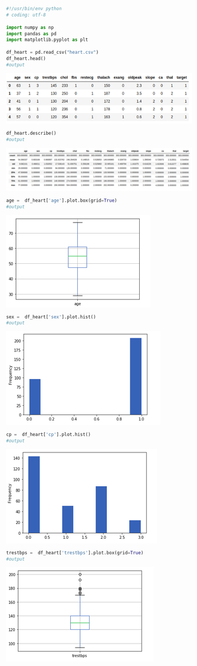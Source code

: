 ```python
#!/usr/bin/env python
# coding: utf-8

import numpy as np 
import pandas as pd
import matplotlib.pyplot as plt

df_heart = pd.read_csv("heart.csv")
df_heart.head()
#output
```
<img src="https://github.com/Askarafshar/DataMining706/blob/master/Project-Plan/output/1.png">

```python
df_heart.describe()
#output
```
<img src="https://github.com/Askarafshar/DataMining706/blob/master/Project-Plan/output/attributes.png">

```python
age =  df_heart['age'].plot.box(grid=True)
#output
```
<img src="https://github.com/Askarafshar/DataMining706/blob/master/Project-Plan/output/age.png">

```python
sex =  df_heart['sex'].plot.hist()
#output
```
<img src="https://github.com/Askarafshar/DataMining706/blob/master/Project-Plan/output/sex.png">

```python
cp =  df_heart['cp'].plot.hist()
#output
```
<img src="https://github.com/Askarafshar/DataMining706/blob/master/Project-Plan/output/cp.png">

```python
trestbps =  df_heart['trestbps'].plot.box(grid=True)
#output
```
<img src="https://github.com/Askarafshar/DataMining706/blob/master/Project-Plan/output/trestbps.png">

```python

```

